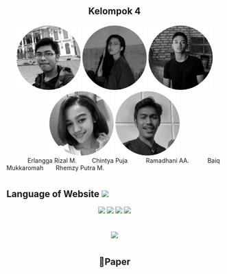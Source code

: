 
## <p align="center"><b>Kelompok 4</b></p>

<div align="center">
  
   <img src="https://github.com/Erlangga-stonks/About_me_KebunTehWonosari/blob/main/photos/er.png" width="150px">
  <img src="https://github.com/Erlangga-stonks/About_me_KebunTehWonosari/blob/main/photos/tya.png" width="150px">
  <img src="https://github.com/Erlangga-stonks/About_me_KebunTehWonosari/blob/main/photos/rama.png" width="150px">
  <img src="https://github.com/Erlangga-stonks/About_me_KebunTehWonosari/blob/main/photos/putri.png" width="150px">
  <img src="https://github.com/Erlangga-stonks/About_me_KebunTehWonosari/blob/main/photos/rhemzy.png" width="150px">
</div>  


  <tr>
    <th float="left" width="100px">&ensp;&ensp;&ensp;&ensp;&ensp;&ensp;&ensp;Erlangga Rizal M. &ensp;&ensp;&ensp;&ensp; Chintya Puja &ensp;&ensp;&ensp;&ensp;&ensp; Ramadhani AA. &ensp;&ensp;&ensp;&ensp;&ensp; Baiq Mukkaromah &ensp;&ensp;&ensp; Rhemzy Putra M.</th>
  </tr>

  
  #
  
  ## Language of Website <img src="https://i.pinimg.com/originals/b5/01/3d/b5013de0baec1cb12e8e6975fa7b5eb2.gif" width="100px">
  <div align="center">
  <img src="https://img.shields.io/badge/Windows-0078D6?style=for-the-badge&logo=windows&logoColor=white">
  <img src="https://img.shields.io/badge/HTML-239120?style=for-the-badge&logo=html5&logoColor=white">
  <img src="https://img.shields.io/badge/CSS-239120?&style=for-the-badge&logo=css3&logoColor=white">
  <img src="https://img.shields.io/badge/JavaScript-F7DF1E?style=for-the-badge&logo=javascript&logoColor=black">
 
  #
  
  <div align="center">
  <img src="https://github-readme-stats.vercel.app/api/top-langs/?username=Erlangga-stonks&theme=blue-green">
  </div>
 
  #
  
  ## 📑Paper
  
  
